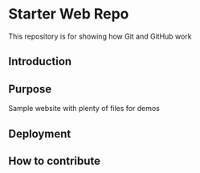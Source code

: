 # Starter Web Repo

This repository is for showing how Git and GitHub work

## Introduction

## Purpose

Sample website with plenty of files for demos

## Deployment
## How to contribute
